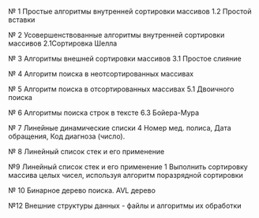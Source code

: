  № 1 Простые алгоритмы внутренней сортировки массивов 1.2 Простой вставки
 
 № 2 Усовершенствованные алгоритмы внутренней сортировки массивов 2.1Сортировка Шелла
 
 № 3 Алгоритмы внешней сортировки массивов 3.1 Простое слияние
 
 № 4 Алгоритм поиска в неотсортированных массивах
 
 № 5 Алгоритм поиска в отсортированных массивах 5.1 Двоичного поиска

 № 6 Алгоритмы поиска строк в тексте 6.3	Бойера-Мура

№ 7 Линейные динамические списки 4 Номер мед. полиса, Дата обращения, Код диагноза (число). 

№ 8 Линейный список стек и его применение

 №9 Линейный список стек и его применение 1 Выполнить сортировку массива целых чисел, используя алгоритм поразрядной сортировки

 № 10 Бинарное дерево поиска. AVL дерево
 
 №12 Внешние структуры данных - файлы и алгоритмы их обработки 
